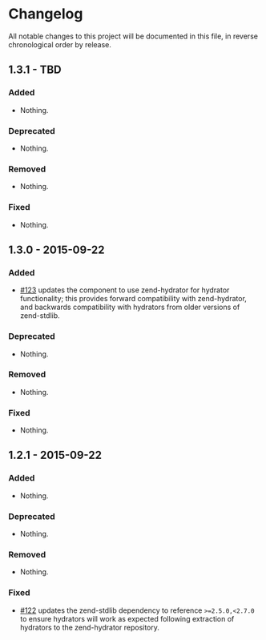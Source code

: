 # Changelog

All notable changes to this project will be documented in this file, in reverse chronological order by release.

## 1.3.1 - TBD

### Added

- Nothing.

### Deprecated

- Nothing.

### Removed

- Nothing.

### Fixed

- Nothing.

## 1.3.0 - 2015-09-22

### Added

- [#123](https://github.com/zfcampus/zf-hal/pull/123) updates the component
  to use zend-hydrator for hydrator functionality; this provides forward
  compatibility with zend-hydrator, and backwards compatibility with
  hydrators from older versions of zend-stdlib.

### Deprecated

- Nothing.

### Removed

- Nothing.

### Fixed

- Nothing.

## 1.2.1 - 2015-09-22

### Added

- Nothing.

### Deprecated

- Nothing.

### Removed

- Nothing.

### Fixed

- [#122](https://github.com/zfcampus/zf-hal/pull/122) updates the
  zend-stdlib dependency to reference `>=2.5.0,<2.7.0` to ensure hydrators
  will work as expected following extraction of hydrators to the zend-hydrator
  repository.
